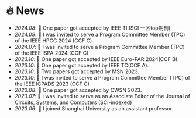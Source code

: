 # 🔥 News
- *2024.08*: 🎉 One paper got accepted by IEEE TII(SCI 一区top期刊).
- *2024.09*: 🎉 I was invited to serve a Program Committee Member (TPC) of the IEEE HPCC 2024 (CCF C)
- *2024.07*: 🎉 I was invited to serve a Program Committee Member (TPC) of the IEEE ISPA 2024 (CCF C)
- *2023.10*: 🎉 One paper got accepted by IEEE Euro-PAR 2024(CCF B).
- *2023.10*: 🎉 One paper got accepted by IEEE TC(CCF A).
- *2023.10*: 🎉 Two papers got accepted by MSN 2023.
- *2023.10*: 🎉 I was invited to serve a Program Committee Member (TPC) of the IEEE ICPADS 2023 (CCF C)
- *2023.08*: 🎉 One paper got accepted by CWSN 2023.
- *2023.07*: 🎉 I was invited to serve as an Associate Editor of the Journal of Circuits, Systems, and Computers (SCI-indexed)
- *2023.06*: 🎉 I joined Shanghai University as an assistant professor
